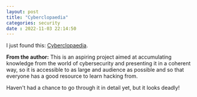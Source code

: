 ```yaml
---
layout: post
title: "Cyberclopaedia" 
categories: security
date : 2022-11-03 22:14:50
---
```

I just found this: [Cyberclopaedia](https://cr0mll.github.io/cyberclopaedia/index.html#the-cyberclopaedia).

**From the author:**
This is an aspiring project aimed at accumulating knowledge from the world of cybersecurity and presenting it in a coherent way, so it is accessible to as large and audience as possible and so that everyone has a good resource to learn hacking from.


Haven't had a chance to go through it in detail yet, but it looks deadly!
